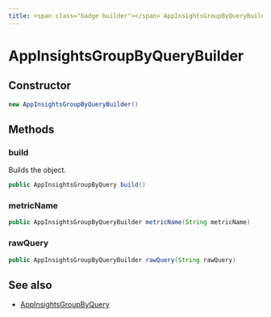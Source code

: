 ```yaml
---
title: <span class="badge builder"></span> AppInsightsGroupByQueryBuilder
---
```

# <span class="badge builder"></span> AppInsightsGroupByQueryBuilder

## Constructor

```java
new AppInsightsGroupByQueryBuilder()
```
## Methods

### <span class="badge object-method"></span> build

Builds the object.

```java
public AppInsightsGroupByQuery build()
```

### <span class="badge object-method"></span> metricName

```java
public AppInsightsGroupByQueryBuilder metricName(String metricName)
```

### <span class="badge object-method"></span> rawQuery

```java
public AppInsightsGroupByQueryBuilder rawQuery(String rawQuery)
```

## See also

 * <span class="badge object-type-class"></span> [AppInsightsGroupByQuery](./object-AppInsightsGroupByQuery.md)
